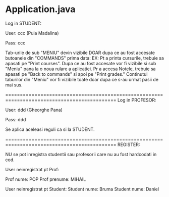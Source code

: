 # Application.java
Log in STUDENT:

User: ccc (Puia Madalina)

Pass: ccc

Tab-urile de sub "MENIU" devin vizibile DOAR dupa ce au fost accesate butoanele din "COMMANDS" prima data:
EX: Pt a printa cursurile, trebuie sa apasati pe "Print courses". Dupa ce au fost accesate vor fi vizibile si sub "Meniu" pana la o noua rulare a aplicatiei. 
Pr a accesa Notele, trebuie sa apasati pe "Back to commands" si apoi pe "Print grades." 
Continutul taburilor din "Meniu" vor fi vizibile toate doar dupa ce s-au urmat pasii de mai sus.

============================================================================================
Log in PROFESOR:

User: ddd (Gheorghe Pana)

Pass: ddd

Se aplica aceleasi reguli ca si la STUDENT.

============================================================================================
REGISTER:


NU se pot inregistra studentii sau profesorii care nu au fost hardcodati in cod.


User neinregistrat pt Prof:


Prof nume: POP
Prof prenume: MIHAIL 


User neinregistrat pt Student:
Student nume: Bruma 
Student nume: Daniel
